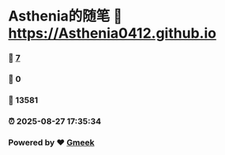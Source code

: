 # Asthenia的随笔 :link: https://Asthenia0412.github.io 
### :page_facing_up: [7](https://Asthenia0412.github.io/tag.html) 
### :speech_balloon: 0 
### :hibiscus: 13581 
### :alarm_clock: 2025-08-27 17:35:34 
### Powered by :heart: [Gmeek](https://github.com/Meekdai/Gmeek)
